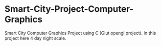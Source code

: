 # Smart-City-Project-Computer-Graphics
Smart City Computer Graphics Project using C (Glut opengl project). In this project here 4 day night scale.
